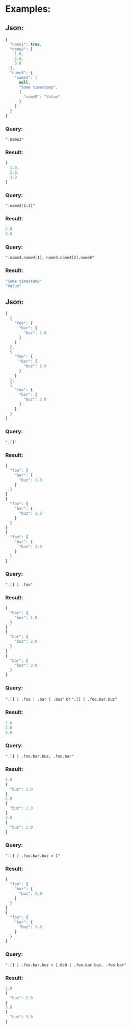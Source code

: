 # Examples:

## Json: 
```javascript
{
  "name1": true,
  "name2": [
    1.0,
    2.0,
    3.0
  ],
  "name3": {
    "name4": [
      null,
      "Some timestamp",
      {
        "name5": "Value"
      }
    ]
  }
}
```

### Query:
`".name2"`
### Result:
```javascript
[
  1.0,
  2.0,
  3.0
]
```
### Query:
`".name2[1:3]"`
### Result:
```javascript
2.0
3.0
```
### Query:
`".name3.name4[1], name3.name4[2].name5"`
### Result:
```javascript
"Some timestamp"
"Value"
```
## Json: 
```javascript
[
  {
    "foo": {
      "bar": {
        "buz": 1.0
      }
    }
  },
  {
    "foo": {
      "bar": {
        "buz": 2.0
      }
    }
  },
  {
    "foo": {
      "bar": {
        "buz": 3.0
      }
    }
  }
]
```
### Query:
`".[]"`
### Result:
```javascript
{
  "foo": {
    "bar": {
      "buz": 1.0
    }
  }
}
{
  "foo": {
    "bar": {
      "buz": 2.0
    }
  }
}
{
  "foo": {
    "bar": {
      "buz": 3.0
    }
  }
}
```
### Query:
`".[] | .foo"`
### Result:
```javascript
{
  "bar": {
    "buz": 1.0
  }
}
{
  "bar": {
    "buz": 2.0
  }
}
{
  "bar": {
    "buz": 3.0
  }
}
```
### Query:
`".[] | .foo | .bar | .buz"` or `".[] | .foo.bar.buz"`
### Result:
```javascript
1.0
2.0
3.0
```
### Query:
`".[] | .foo.bar.buz, .foo.bar"`
### Result:
```javascript
1.0
{
  "buz": 1.0
}
2.0
{
  "buz": 2.0
}
3.0
{
  "buz": 3.0
}
```
### Query:
`".[] | .foo.bar.buz > 1"`
### Result:
```javascript
{
  "foo": {
    "bar": {
      "buz": 2.0
    }
  }
}
{
  "foo": {
    "bar": {
      "buz": 3.0
    }
  }
}
```
### Query:
`".[] | .foo.bar.buz > 1.0e0 | .foo.bar.buz, .foo.bar"`
### Result:
```javascript
2.0
{
  "buz": 2.0
}
3.0
{
  "buz": 3.0
}
```
